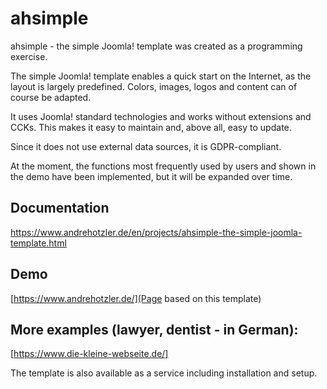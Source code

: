 # ahsimple
ahsimple - the simple Joomla! template was created as a programming exercise.

The simple Joomla! template enables a quick start on the Internet, as the layout is largely predefined. Colors, images, logos and content can of course be adapted.

It uses Joomla! standard technologies and works without extensions and CCKs. This makes it easy to maintain and, above all, easy to update.

Since it does not use external data sources, it is GDPR-compliant.

At the moment, the functions most frequently used by users and shown in the demo have been implemented, but it will be expanded over time.

## Documentation

https://www.andrehotzler.de/en/projects/ahsimple-the-simple-joomla-template.html

## Demo

[https://www.andrehotzler.de/](Page based on this template)

## More examples (lawyer, dentist - in German):

[https://www.die-kleine-webseite.de/]

The template is also available as a service including installation and setup.
